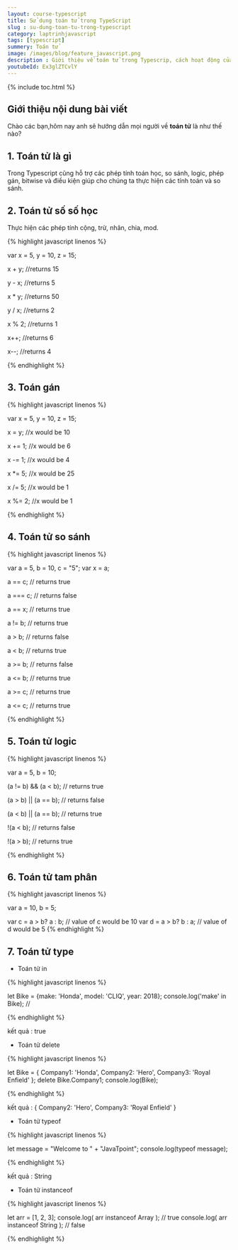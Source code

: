 ```yaml
---
layout: course-typescript
title: Sử dụng toán tử trong TypeScript
slug : su-dung-toan-tu-trong-typescript
category: laptrinhjavascript
tags: [typescript]
summery: Toán tử   
image: /images/blog/feature_javascript.png
description : Giới thiệu về toán tử trong Typescrip, cách hoạt động của toán tử trong Typescrip
youtubeId: Ex3glZTCvlY
---
```


{% include toc.html %}

## **Giới thiệu nội dung bài viết**

Chào các bạn,hôm nay anh sẽ hướng dẫn mọi người về <b>toán tử</b> là như thế nào? 

## **1. Toán tử là gì**

Trong Typescript cũng hỗ trợ các phép tính toán học, so sánh, logic, phép gán, bitwise và điều kiện giúp cho chúng ta thực hiện các tính toán và so sánh.

## **2. Toán tử số số học**

Thực hiện các phép tính cộng, trừ, nhân, chia, mod.

{% highlight javascript  linenos %}

var x = 5, y = 10, z = 15;

x + y; //returns 15

y - x; //returns 5

x * y; //returns 50

y / x; //returns 2

x % 2; //returns 1

x++; //returns 6

x--; //returns 4

{% endhighlight %}

## **3. Toán  gán**

{% highlight javascript  linenos %}

var x = 5, y = 10, z = 15;

x = y; //x would be 10

x += 1; //x would be 6

x -= 1; //x would be 4

x \*= 5; //x would be 25

x /= 5; //x would be 1

x %= 2; //x would be 1

{% endhighlight %}

## **4. Toán tử so sánh**

{% highlight javascript  linenos %}

var a = 5, b = 10, c = "5";
var x = a;

a == c; // returns true

a === c; // returns false

a == x; // returns true

a != b; // returns true

a > b; // returns false

a < b; // returns true

a >= b; // returns false

a <= b; // returns true

a >= c; // returns true

a <= c; // returns true

{% endhighlight %}

## **5. Toán tử logic**

{% highlight javascript  linenos %}

var a = 5, b = 10;

(a != b) && (a < b); // returns true

(a > b) || (a == b); // returns false

(a < b) || (a == b); // returns true

!(a < b); // returns false

!(a > b); // returns true

{% endhighlight %}

## **6. Toán tử tam phân**

{% highlight javascript  linenos %}

var a = 10, b = 5;

var c = a > b? a : b; // value of c would be 10
var d = a > b? b : a; // value of d would be 5
{% endhighlight %}

## **7. Toán tử type**

- Toán tử in 

{% highlight javascript  linenos %}

let Bike = {make: 'Honda', model: 'CLIQ', year: 2018};
console.log('make' in Bike);   // 

{% endhighlight %}

kết quả : true

- Toán tử delete 

{% highlight javascript  linenos %}

let Bike = { Company1: 'Honda',
             Company2: 'Hero',
             Company3: 'Royal Enfield'
           };
delete Bike.Company1;
console.log(Bike);   

{% endhighlight %}

kết quả : { Company2: 'Hero', Company3: 'Royal Enfield' }

- Toán tử typeof 

{% highlight javascript  linenos %}

let message = "Welcome to " + "JavaTpoint";
console.log(typeof message);  

{% endhighlight %}

kết quả : String

- Toán tử instanceof 

{% highlight javascript  linenos %}

let arr = [1, 2, 3];
console.log( arr instanceof Array ); // true
console.log( arr instanceof String ); // false  

{% endhighlight %}


















